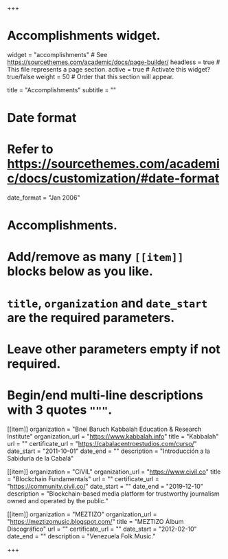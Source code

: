 +++
# Accomplishments widget.
widget = "accomplishments"  # See https://sourcethemes.com/academic/docs/page-builder/
headless = true  # This file represents a page section.
active = true  # Activate this widget? true/false
weight = 50  # Order that this section will appear.

title = "Accomplish&shy;ments"
subtitle = ""

# Date format
#   Refer to https://sourcethemes.com/academic/docs/customization/#date-format
date_format = "Jan 2006"

# Accomplishments.
#   Add/remove as many `[[item]]` blocks below as you like.
#   `title`, `organization` and `date_start` are the required parameters.
#   Leave other parameters empty if not required.
#   Begin/end multi-line descriptions with 3 quotes `"""`.

[[item]]
  organization = "Bnei Baruch Kabbalah Education & Research Institute"
  organization_url = "https://www.kabbalah.info"
  title = "Kabbalah"
  url = ""
  certificate_url = "https://cabalacentroestudios.com/curso/"
  date_start = "2011-10-01"
  date_end = ""
  description = "Introducción a la Sabiduría de la Cabalá"

[[item]]
  organization = "CIVIL"
  organization_url = "https://www.civil.co"
  title = "Blockchain Fundamentals"
  url = ""
  certificate_url = "https://community.civil.co/"
  date_start = ""
  date_end = "2019-12-10"
  description = "Blockchain-based media platform for trustworthy journalism owned and operated by the public."
  
[[item]]
  organization = "MEZTIZO"
  organization_url = "https://meztizomusic.blogspot.com/"
  title = "MEZTIZO Álbum Discográfico"
  url = ""
  certificate_url = ""
  date_start = "2012-02-10"
  date_end = ""
  description = "Venezuela Folk Music."

+++

